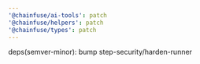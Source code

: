 ```yaml
---
'@chainfuse/ai-tools': patch
'@chainfuse/helpers': patch
'@chainfuse/types': patch
---
```


deps(semver-minor): bump step-security/harden-runner
